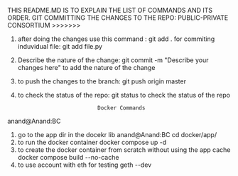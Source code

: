 
THIS README.MD IS TO EXPLAIN THE LIST OF COMMANDS AND ITS ORDER.
GIT COMMITTING THE CHANGES TO THE REPO: PUBLIC-PRIVATE CONSORTIUM >>>>>>> 

1) after doing the changes use this command : git add . 
            for commiting induvidual file: git add file.py

2) Describe the nature of the change: git commit -m "Describe your changes here"
            to add the nature of the change 


3) to push the changes to the branch: git push origin master

4) to check the status of the repo: git status
            to check the status of the repo


                                Docker Commands 
anand@Anand:BC
1) go to the app dir in the docekr lib
anand@Anand:BC  cd docker/app/
2) to run the docker container 
             docker compose up -d 
3) to create the docker container from scratch without using the app cache
             docker compose build --no-cache
4) to use account with eth for testing 
             geth --dev
